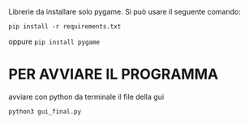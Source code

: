 Librerie da installare solo pygame.
Si può usare il seguente comando:

    pip install -r requirements.txt

oppure 
`pip install pygame`

# PER AVVIARE IL PROGRAMMA
avviare con python da terminale il file della gui

    python3 gui_final.py

